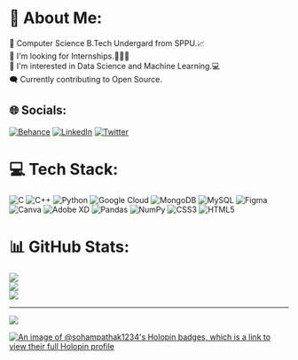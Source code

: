 # 💫 About Me:
🔭 Computer Science B.Tech Undergard from SPPU.📈<br>👯 I'm looking for Internships.🧑🏻‍🎓<br>🌱 I'm interested in Data Science and Machine Learning.💻<br>🗨️ Currently contributing to Open Source. <br>


## 🌐 Socials:
[![Behance](https://img.shields.io/badge/Behance-1769ff?logo=behance&logoColor=white)](https://behance.net/https://www.behance.net/sohampathak) [![LinkedIn](https://img.shields.io/badge/LinkedIn-%230077B5.svg?logo=linkedin&logoColor=white)](https://linkedin.com/in/https://www.linkedin.com/in/soham-pathak-b651b4205/) [![Twitter](https://img.shields.io/badge/Twitter-%231DA1F2.svg?logo=Twitter&logoColor=white)](https://twitter.com/https://twitter.com/SohamPathak1234) 

# 💻 Tech Stack:
![C](https://img.shields.io/badge/c-%2300599C.svg?style=for-the-badge&logo=c&logoColor=white) ![C++](https://img.shields.io/badge/c++-%2300599C.svg?style=for-the-badge&logo=c%2B%2B&logoColor=white) ![Python](https://img.shields.io/badge/python-3670A0?style=for-the-badge&logo=python&logoColor=ffdd54) ![Google Cloud](https://img.shields.io/badge/Google%20Cloud-%234285F4.svg?style=for-the-badge&logo=google-cloud&logoColor=white) ![MongoDB](https://img.shields.io/badge/MongoDB-%234ea94b.svg?style=for-the-badge&logo=mongodb&logoColor=white) ![MySQL](https://img.shields.io/badge/mysql-%2300f.svg?style=for-the-badge&logo=mysql&logoColor=white) 	![Figma](https://img.shields.io/badge/figma-%23F24E1E.svg?style=for-the-badge&logo=figma&logoColor=white) ![Canva](https://img.shields.io/badge/Canva-%2300C4CC.svg?style=for-the-badge&logo=Canva&logoColor=white) ![Adobe XD](https://img.shields.io/badge/Adobe%20XD-470137?style=for-the-badge&logo=Adobe%20XD&logoColor=#FF61F6) ![Pandas](https://img.shields.io/badge/pandas-%23150458.svg?style=for-the-badge&logo=pandas&logoColor=white) ![NumPy](https://img.shields.io/badge/numpy-%23013243.svg?style=for-the-badge&logo=numpy&logoColor=white) ![CSS3](https://img.shields.io/badge/css3-%231572B6.svg?style=for-the-badge&logo=css3&logoColor=white) ![HTML5](https://img.shields.io/badge/html5-%23E34F26.svg?style=for-the-badge&logo=html5&logoColor=white)
# 📊 GitHub Stats:
![](https://github-readme-stats.vercel.app/api?username=sohampathak1234&theme=blue-green&hide_border=false&include_all_commits=true&count_private=true)<br/>
![](https://github-readme-streak-stats.herokuapp.com/?user=sohampathak1234&theme=blue-green&hide_border=false)<br/>
![](https://github-readme-stats.vercel.app/api/top-langs/?username=sohampathak1234&theme=blue-green&hide_border=false&include_all_commits=true&count_private=true&layout=compact)

---
[![](https://visitcount.itsvg.in/api?id=sohampathak1234&icon=2&color=1)](https://visitcount.itsvg.in)



[![An image of @sohampathak1234's Holopin badges, which is a link to view their full Holopin profile](https://holopin.me/sohampathak1234)](https://holopin.io/@sohampathak1234)
